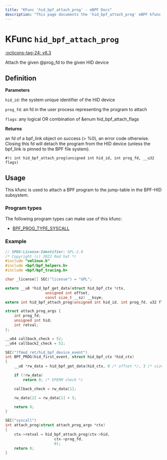```yaml
---
title: "KFunc 'hid_bpf_attach_prog' - eBPF Docs"
description: "This page documents the 'hid_bpf_attach_prog' eBPF kfunc, including its defintion, usage, program types that can use it, and examples."
---
```

# KFunc `hid_bpf_attach_prog`

<!-- [FEATURE_TAG](hid_bpf_attach_prog) -->
[:octicons-tag-24: v6.3](https://github.com/torvalds/linux/commit/f5c27da4e3c8a2e42fb4f41a0c685debcb9af294)
<!-- [/FEATURE_TAG] -->

Attach the given @prog_fd to the given HID device

## Definition

**Parameters**

`hid_id`: the system unique identifier of the HID device

`prog_fd`: an fd in the user process representing the program to attach

`flags`: any logical OR combination of &enum hid_bpf_attach_flags

**Returns**

an fd of a bpf_link object on success (> %0), an error code otherwise. Closing this fd will detach the program from the HID device (unless the bpf_link is pinned to the BPF file system).

<!-- [KFUNC_DEF] -->
`#!c int hid_bpf_attach_prog(unsigned int hid_id, int prog_fd, __u32 flags)`
<!-- [/KFUNC_DEF] -->

## Usage

This kfunc is used to attach a BPF program to the jump-table in the BPF-HID subsystem. 

### Program types

The following program types can make use of this kfunc:

<!-- [KFUNC_PROG_REF] -->
- [BPF_PROG_TYPE_SYSCALL](../program-type/BPF_PROG_TYPE_SYSCALL.md)
<!-- [/KFUNC_PROG_REF] -->

### Example

```c
// SPDX-License-Identifier: GPL-2.0
/* Copyright (c) 2022 Red hat */
#include "vmlinux.h"
#include <bpf/bpf_helpers.h>
#include <bpf/bpf_tracing.h>

char _license[] SEC("license") = "GPL";

extern __u8 *hid_bpf_get_data(struct hid_bpf_ctx *ctx,
			      unsigned int offset,
			      const size_t __sz) __ksym;
extern int hid_bpf_attach_prog(unsigned int hid_id, int prog_fd, u32 flags) __ksym;

struct attach_prog_args {
	int prog_fd;
	unsigned int hid;
	int retval;
};

__u64 callback_check = 52;
__u64 callback2_check = 52;

SEC("?fmod_ret/hid_bpf_device_event")
int BPF_PROG(hid_first_event, struct hid_bpf_ctx *hid_ctx)
{
	__u8 *rw_data = hid_bpf_get_data(hid_ctx, 0 /* offset */, 3 /* size */);

	if (!rw_data)
		return 0; /* EPERM check */

	callback_check = rw_data[1];

	rw_data[2] = rw_data[1] + 5;

	return 0;
}

SEC("syscall")
int attach_prog(struct attach_prog_args *ctx)
{
	ctx->retval = hid_bpf_attach_prog(ctx->hid,
					  ctx->prog_fd,
					  0);
	return 0;
}
```
